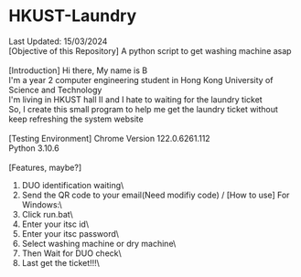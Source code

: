 # HKUST-Laundry
Last Updated: 15/03/2024
\
[Objective of this Repository]
A python script to get washing machine asap\
\
[Introduction]
Hi there, My name is B\
I'm a year 2 computer engineering student in Hong Kong University of Science and Technology\
I'm living in HKUST hall II and I hate to waiting for the laundry ticket\
So, I create this small program to help me get the laundry ticket without keep refreshing the system website\
\
[Testing Environment]
Chrome Version 122.0.6261.112\
Python 3.10.6\
\
[Features, maybe?]
1. DUO identification waiting\
2. Send the QR code to your email(Need modifiy code)
/
[How to use]
For Windows:\
1. Click run.bat\
2. Enter your itsc id\
3. Enter your itsc password\
5. Select washing machine or dry machine\
6. Then Wait for DUO check\
7. Last get the ticket!!!\
